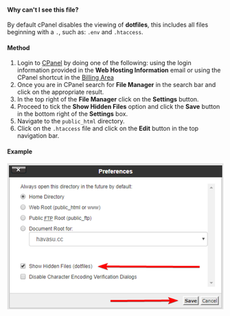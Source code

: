 #### Why can't I see this file?
By default cPanel disables the viewing of **dotfiles**, this includes all files beginning with a ``.``, such as: ``.env`` and ``.htaccess``.

#### Method
1. Login to [CPanel](https://cpanel.hexanenetworks.com) by doing one of the following: using the login information provided in the **Web Hosting Information** email or using the CPanel shortcut in the [Billing Area](https://billing.hexanenetworks.com/)
2. Once you are in CPanel search for **File Manager** in the search bar and click on the appropriate result.
3. In the top right of the **File Manager** click on the **Settings** button. 
4. Proceed to tick the **Show Hidden Files** option and click the **Save** button in the bottom right of the **Settings** box.
5. Navigate to the ``public_html`` directory.
6. Click on the ``.htaccess`` file and click on the **Edit** button in the top navigation bar.

#### Example
![](https://raw.githubusercontent.com/HexaneNetworks/help-assets/master/assets/accessing-dotfiles.png)